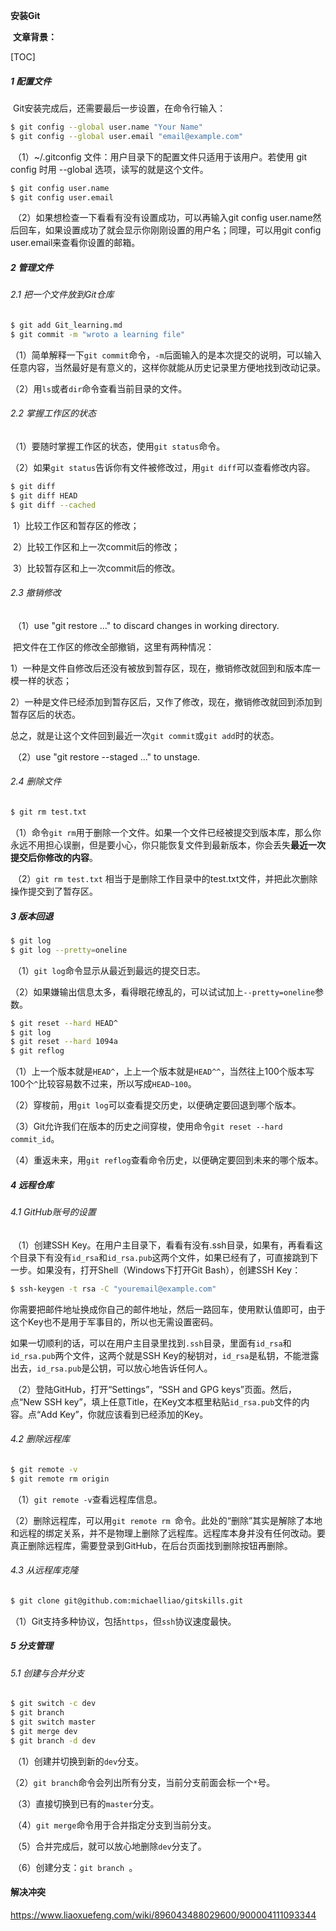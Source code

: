 **安装Git**

​	**文章背景：**



[TOC]

##### 1  配置文件

​	Git安装完成后，还需要最后一步设置，在命令行输入：

```bash
$ git config --global user.name "Your Name"
$ git config --global user.email "email@example.com"
```

​	（1）~/.gitconfig 文件：用户目录下的配置文件只适用于该用户。若使用 git config 时用 --global 选项，读写的就是这个文件。

```bash
$ git config user.name
$ git config user.email
```

​	（2）如果想检查一下看看有没有设置成功，可以再输入git config user.name然后回车，如果设置成功了就会显示你刚刚设置的用户名；同理，可以用git config user.email来查看你设置的邮箱。

##### 2  管理文件

###### 2.1  把一个文件放到Git仓库

```bash
$ git add Git_learning.md
$ git commit -m "wroto a learning file"
```

（1）简单解释一下`git commit`命令，`-m`后面输入的是本次提交的说明，可以输入任意内容，当然最好是有意义的，这样你就能从历史记录里方便地找到改动记录。

（2）用`ls`或者`dir`命令查看当前目录的文件。

###### 2.2  掌握工作区的状态

（1）要随时掌握工作区的状态，使用`git status`命令。

（2）如果`git status`告诉你有文件被修改过，用`git diff`可以查看修改内容。

```bash
$ git diff
$ git diff HEAD
$ git diff --cached
```

​	1）比较工作区和暂存区的修改；

​	2）比较工作区和上一次commit后的修改；

​    3）比较暂存区和上一次commit后的修改。

###### 2.3  撤销修改

​	（1）use "git restore <file>..." to discard changes in working directory.

​		把文件在工作区的修改全部撤销，这里有两种情况：

​		1）一种是文件自修改后还没有被放到暂存区，现在，撤销修改就回到和版本库一模一样的状态；

​		2）一种是文件已经添加到暂存区后，又作了修改，现在，撤销修改就回到添加到暂存区后的状态。

​		总之，就是让这个文件回到最近一次`git commit`或`git add`时的状态。

​	（2）use "git restore --staged <file>..." to unstage.

###### 2.4  删除文件

```bash
$ git rm test.txt
```

​	（1）命令`git rm`用于删除一个文件。如果一个文件已经被提交到版本库，那么你永远不用担心误删，但是要小心，你只能恢复文件到最新版本，你会丢失**最近一次提交后你修改的内容**。

​	（2）`git rm test.txt` 相当于是删除工作目录中的test.txt文件，并把此次删除操作提交到了暂存区。

##### 3  版本回退

```bash
$ git log
$ git log --pretty=oneline
```

​	（1）`git log`命令显示从最近到最远的提交日志。

​	（2）如果嫌输出信息太多，看得眼花缭乱的，可以试试加上`--pretty=oneline`参数。

```bash
$ git reset --hard HEAD^
$ git log
$ git reset --hard 1094a
$ git reflog
```

​	（1）上一个版本就是`HEAD^`，上上一个版本就是`HEAD^^`，当然往上100个版本写100个`^`比较容易数不过来，所以写成`HEAD~100`。

​	（2）穿梭前，用`git log`可以查看提交历史，以便确定要回退到哪个版本。

​	（3）Git允许我们在版本的历史之间穿梭，使用命令`git reset --hard commit_id`。

​	（4）重返未来，用`git reflog`查看命令历史，以便确定要回到未来的哪个版本。

##### 4  远程仓库

###### 4.1  GitHub账号的设置

​	（1）创建SSH Key。在用户主目录下，看看有没有.ssh目录，如果有，再看看这个目录下有没有`id_rsa`和`id_rsa.pub`这两个文件，如果已经有了，可直接跳到下一步。如果没有，打开Shell（Windows下打开Git Bash），创建SSH Key：

```bash
$ ssh-keygen -t rsa -C "youremail@example.com"
```

​	你需要把邮件地址换成你自己的邮件地址，然后一路回车，使用默认值即可，由于这个Key也不是用于军事目的，所以也无需设置密码。

​	如果一切顺利的话，可以在用户主目录里找到`.ssh`目录，里面有`id_rsa`和`id_rsa.pub`两个文件，这两个就是SSH Key的秘钥对，`id_rsa`是私钥，不能泄露出去，`id_rsa.pub`是公钥，可以放心地告诉任何人。

​	（2）登陆GitHub，打开“Settings”，“SSH and GPG keys”页面。然后，点“New SSH key”，填上任意Title，在Key文本框里粘贴`id_rsa.pub`文件的内容。点“Add Key”，你就应该看到已经添加的Key。

###### 4.2  删除远程库

```bash
$ git remote -v
$ git remote rm origin
```

​	（1）`git remote -v`查看远程库信息。

​	（2）删除远程库，可以用`git remote rm `命令。此处的“删除”其实是解除了本地和远程的绑定关系，并不是物理上删除了远程库。远程库本身并没有任何改动。要真正删除远程库，需要登录到GitHub，在后台页面找到删除按钮再删除。

###### 4.3  从远程库克隆

```bash
$ git clone git@github.com:michaelliao/gitskills.git
```

​	（1）Git支持多种协议，包括`https`，但`ssh`协议速度最快。

##### 5  分支管理

###### 5.1  创建与合并分支

```bash
$ git switch -c dev
$ git branch
$ git switch master
$ git merge dev
$ git branch -d dev
```

​	（1）创建并切换到新的`dev`分支。

​	（2）`git branch`命令会列出所有分支，当前分支前面会标一个`*`号。

​	（3）直接切换到已有的`master`分支。

​	（4）`git merge`命令用于合并指定分支到当前分支。

​	（5）合并完成后，就可以放心地删除`dev`分支了。

​	（6）创建分支：`git branch `。

#### 解决冲突









https://www.liaoxuefeng.com/wiki/896043488029600/900004111093344
